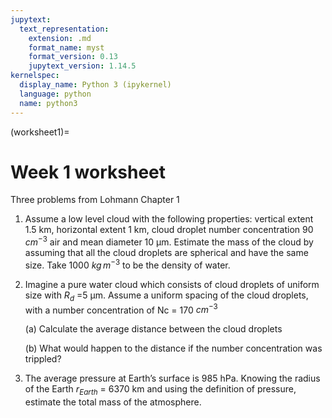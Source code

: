 ```yaml
---
jupytext:
  text_representation:
    extension: .md
    format_name: myst
    format_version: 0.13
    jupytext_version: 1.14.5
kernelspec:
  display_name: Python 3 (ipykernel)
  language: python
  name: python3
---
```


(worksheet1)=
# Week 1 worksheet

Three problems from Lohmann Chapter 1


1) Assume a low level cloud with the following properties: vertical extent 1.5 km, horizontal
extent 1 km, cloud droplet number concentration 90 $cm^{−3}$ air and mean diameter 10
μm. Estimate the mass of the cloud by assuming that all the cloud droplets are spherical
and have the same size. Take 1000 $kg\,m^{−3}$ to be the density of water.


2) Imagine a pure water cloud which consists of cloud droplets of uniform size with $R_d$
=5 μm. Assume a uniform spacing of the cloud droplets, with a number concentration of
Nc = 170 $cm^{-3}$

   (a) Calculate the average distance between the cloud droplets
   
   (b) What would happen to the distance if the number concentration was trippled?


3. The average pressure at Earth’s surface is 985 hPa. Knowing the radius of the Earth
$r_{Earth}$ = 6370 km and using the definition of pressure, estimate the total mass of the
atmosphere.
